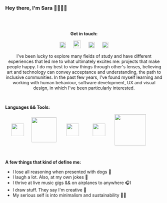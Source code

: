 ### Hey there, I'm Sara 🤟🏼🤟🏼

<br></br>
<p align="center"><b><strong>Get in touch</strong>:</b></p>

[<p align="center"><img width="20px" src="https://raw.githubusercontent.com/MartinHeinz/MartinHeinz/master/linkedin-3-16.png" hspace="10"/>](https://www.linkedin.com/in/sarascorreia/)
[<img width="24px" src="https://design-style-guide.freecodecamp.org/downloads/fcc_secondary_small.svg" hspace="10">](https://www.freecodecamp.org/saracorreia07)
[<img width="20px" src="https://cdn.jsdelivr.net/npm/simple-icons@v3/icons/gmail.svg" hspace="10">](mailto:saracorreia.sc07@gmail.com)
[<img width="20px" src="https://cdn.jsdelivr.net/npm/simple-icons@v3/icons/instagram.svg" hspace="10"></p>](https://www.instagram.com/saracorreia._/)

<p align="center">I've been lucky to explore many fields of study and have different experiences that led me to what ultimately excites me: projects that make people happy.
I do my best to view things through other's lenses, believing art and technology can convey acceptance and understanding, the path to inclusive communities.
In the past few years, I've found myself learning and working with human behaviour, software development, UX and visual design, in which I've been particularly interested.
</p>
<br>

<p><strong>Languages && Tools:</strong></p>
<p>
  <img width="40px" align="center" src="https://cdn.icon-icons.com/icons2/2108/PNG/512/javascript_icon_130900.png" hspace="20"/>
  <img width="80px" align="center" src="https://upload.wikimedia.org/wikipedia/commons/a/a7/React-icon.svg" hspace="0" />
  <img width="40px" align="center" src="https://upload.wikimedia.org/wikipedia/commons/9/9a/Visual_Studio_Code_1.35_icon.svg" hspace="28"/>
  <img width="40px" align="center" src="https://icon-library.com/images/html5-icon-png/html5-icon-png-5.jpg" hspace="12"/>
  <img width="100px" align="center" src="https://download.logo.wine/logo/Spring_Framework/Spring_Framework-Logo.wine.png" hspace="14"/>
</p>
<br>

<p><strong>A few things that kind of define me:</strong></p>

- I lose all reasoning when presented with dogs 🐶 
- I laugh a lot. Also, at my own jokes 🤗
- I thrive at live music gigs && on airplanes to anywhere 🎧I
- I draw stuff. They say I'm creative 🎨
- My serious self is into minimalism and sustainability 🙏🏼
<br>







